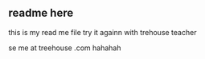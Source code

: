 ## readme here

this is my read me file try it againn with trehouse teacher

se me at treehouse .com hahahah
